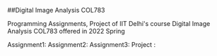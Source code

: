 ##Digital Image Analysis COL783

Programming Assignments, Project of IIT Delhi's course Digital Image Analysis COL783 offered in 2022 Spring

Assignment1: 
Assignment2: 
Assignment3: 
Project : 
